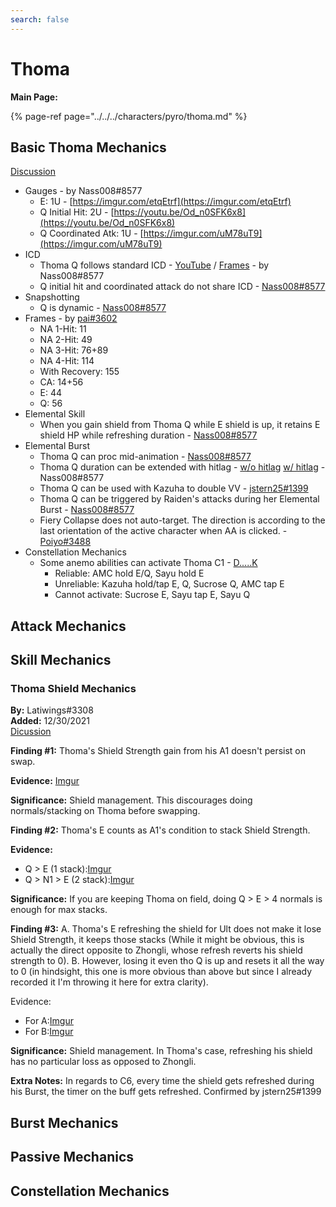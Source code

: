 ```yaml
---
search: false
---
```


# Thoma

**Main Page:**

{% page-ref page="../../../characters/pyro/thoma.md" %}

## Basic Thoma Mechanics
[Discussion](https://tickettool.xyz/direct?url=https://cdn.discordapp.com/attachments/897812961303863386/917960336223666197/transcript-thoma-basic-mechanics.html)

* Gauges - by Nass008\#8577 
  * E: 1U - [https://imgur.com/etqEtrf](https://imgur.com/etqEtrf)
  * Q Initial Hit: 2U - [https://youtu.be/Od_n0SFK6x8](https://youtu.be/Od_n0SFK6x8)
  * Q Coordinated Atk: 1U - [https://imgur.com/uM78uT9](https://imgur.com/uM78uT9)
* ICD
  * Thoma Q follows standard ICD - [YouTube](https://youtu.be/L2y1hf-RqO4) / [Frames](https://imgur.com/MDSh99X) - by Nass008\#8577
  * Q initial hit and coordinated attack do not share ICD - [Nass008\#8577](https://youtu.be/RaaBR5VlX3w)
* Snapshotting
  * Q is dynamic - [Nass008\#8577](https://imgur.com/rZR9Xeh)
* Frames - by [pai\#3602](https://youtu.be/k09by2ciPQM)
  * NA 1-Hit: 11
  * NA 2-Hit: 49
  * NA 3-Hit: 76+89
  * NA 4-Hit: 114
  * With Recovery: 155
  * CA: 14+56
  * E: 44
  * Q: 56
* Elemental Skill
  * When you gain shield from Thoma Q while E shield is up, it retains E shield HP while refreshing duration - [Nass008\#8577](https://youtu.be/3P4FQQYZAEY)
* Elemental Burst
  * Thoma Q can proc mid-animation - [Nass008\#8577](https://imgur.com/NmiIhwI)
  * Thoma Q duration can be extended with hitlag - [w/o hitlag](https://youtu.be/K1s-V3ONVfM) [w/ hitlag](https://youtu.be/NMQiZ0wLIVI) - Nass008\#8577
  * Thoma Q can be used with Kazuha to double VV - [jstern25\#1399](https://imgur.com/a/4P9gWiZ)
  * Thoma Q can be triggered by Raiden's attacks during her Elemental Burst - [Nass008\#8577](https://imgur.com/uBYi7fH)
  * Fiery Collapse does not auto-target. The direction is according to the last orientation of the active character when AA is clicked. - [Poiyo#3488](https://youtu.be/ao8vbcBGKnY)
* Constellation Mechanics
  * Some anemo abilities can activate Thoma C1 - [D.....K](https://youtu.be/8g6pn8LdQ0Q)
    * Reliable: AMC hold E/Q, Sayu hold E
    * Unreliable: Kazuha hold/tap E, Q, Sucrose Q, AMC tap E
    * Cannot activate: Sucrose E, Sayu tap E, Sayu Q

## Attack Mechanics

## Skill Mechanics

### Thoma Shield Mechanics
**By:** Latiwings#3308  
**Added:** 12/30/2021  
[Dicussion](https://tickettool.xyz/direct?url=https://cdn.discordapp.com/attachments/922638877028671508/925694499739545660/transcript-thoma-shield-mechanics.html) 

**Finding #1:** Thoma's Shield Strength gain from his A1 doesn't persist on swap.

**Evidence:** [Imgur](https://imgur.com/F5WcYyM)

**Significance:** Shield management. This discourages doing normals/stacking on Thoma before swapping.

**Finding #2:** Thoma's E counts as A1's condition to stack Shield Strength. 

**Evidence:** 
* Q > E (1 stack):[Imgur](https://imgur.com/dXv0rSc)
* Q > N1 > E (2 stack):[Imgur](https://imgur.com/f4zLqsm)

**Significance:** If you are keeping Thoma on field, doing Q > E > 4 normals is enough for max stacks.

**Finding #3:**
A. Thoma's E refreshing the shield for Ult does not make it lose Shield Strength, it keeps those stacks (While it might be obvious, this is actually the direct opposite to Zhongli, whose refresh reverts his shield strength to 0).
B. However, losing it even tho Q is up and resets it all the way to 0 (in hindsight, this one is more obvious than above but since I already recorded it I'm throwing it here for extra clarity).

Evidence: 
* For A:[Imgur](https://imgur.com/LX47smX)
* For B:[Imgur](https://imgur.com/gbzeA99)

**Significance:** Shield management. In Thoma's case, refreshing his shield has no particular loss as opposed to Zhongli.

**Extra Notes:** In regards to C6, every time the shield gets refreshed during his Burst, the timer on the buff gets refreshed. Confirmed by jstern25#1399

## Burst Mechanics

## Passive Mechanics

## Constellation Mechanics
